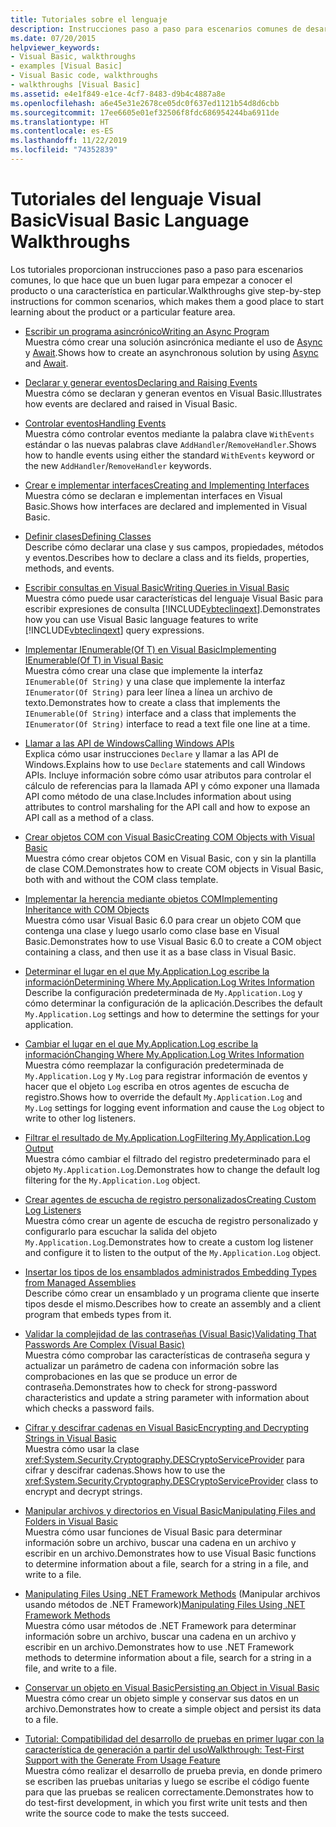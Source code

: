```yaml
---
title: Tutoriales sobre el lenguaje
description: Instrucciones paso a paso para escenarios comunes de desarrollo en Visual Basic
ms.date: 07/20/2015
helpviewer_keywords:
- Visual Basic, walkthroughs
- examples [Visual Basic]
- Visual Basic code, walkthroughs
- walkthroughs [Visual Basic]
ms.assetid: e4e1f849-e1ce-4cf7-8483-d9b4c4887a8e
ms.openlocfilehash: a6e45e31e2678ce05dc0f637ed1121b54d8d6cbb
ms.sourcegitcommit: 17ee6605e01ef32506f8fdc686954244ba6911de
ms.translationtype: HT
ms.contentlocale: es-ES
ms.lasthandoff: 11/22/2019
ms.locfileid: "74352839"
---
```

# <a name="visual-basic-language-walkthroughs"></a><span data-ttu-id="be42b-103">Tutoriales del lenguaje Visual Basic</span><span class="sxs-lookup"><span data-stu-id="be42b-103">Visual Basic Language Walkthroughs</span></span>

<span data-ttu-id="be42b-104">Los tutoriales proporcionan instrucciones paso a paso para escenarios comunes, lo que hace que un buen lugar para empezar a conocer el producto o una característica en particular.</span><span class="sxs-lookup"><span data-stu-id="be42b-104">Walkthroughs give step-by-step instructions for common scenarios, which makes them a good place to start learning about the product or a particular feature area.</span></span>

- [<span data-ttu-id="be42b-105">Escribir un programa asincrónico</span><span class="sxs-lookup"><span data-stu-id="be42b-105">Writing an Async Program</span></span>](./programming-guide/concepts/async/walkthrough-accessing-the-web-by-using-async-and-await.md)  
 <span data-ttu-id="be42b-106">Muestra cómo crear una solución asincrónica mediante el uso de [Async](language-reference/modifiers/async.md) y [Await](language-reference/operators/await-operator.md).</span><span class="sxs-lookup"><span data-stu-id="be42b-106">Shows how to create an asynchronous solution by using [Async](language-reference/modifiers/async.md) and [Await](language-reference/operators/await-operator.md).</span></span>

- [<span data-ttu-id="be42b-107">Declarar y generar eventos</span><span class="sxs-lookup"><span data-stu-id="be42b-107">Declaring and Raising Events</span></span>](programming-guide/language-features/events/walkthrough-declaring-and-raising-events.md)  
 <span data-ttu-id="be42b-108">Muestra cómo se declaran y generan eventos en Visual Basic.</span><span class="sxs-lookup"><span data-stu-id="be42b-108">Illustrates how events are declared and raised in Visual Basic.</span></span>

- [<span data-ttu-id="be42b-109">Controlar eventos</span><span class="sxs-lookup"><span data-stu-id="be42b-109">Handling Events</span></span>](programming-guide/language-features/events/walkthrough-handling-events.md)  
 <span data-ttu-id="be42b-110">Muestra cómo controlar eventos mediante la palabra clave `WithEvents` estándar o las nuevas palabras clave `AddHandler`/`RemoveHandler`.</span><span class="sxs-lookup"><span data-stu-id="be42b-110">Shows how to handle events using either the standard `WithEvents` keyword or the new `AddHandler`/`RemoveHandler` keywords.</span></span>

- [<span data-ttu-id="be42b-111">Crear e implementar interfaces</span><span class="sxs-lookup"><span data-stu-id="be42b-111">Creating and Implementing Interfaces</span></span>](programming-guide/language-features/interfaces/walkthrough-creating-and-implementing-interfaces.md)  
 <span data-ttu-id="be42b-112">Muestra cómo se declaran e implementan interfaces en Visual Basic.</span><span class="sxs-lookup"><span data-stu-id="be42b-112">Shows how interfaces are declared and implemented in Visual Basic.</span></span>

- [<span data-ttu-id="be42b-113">Definir clases</span><span class="sxs-lookup"><span data-stu-id="be42b-113">Defining Classes</span></span>](programming-guide/language-features/objects-and-classes/walkthrough-defining-classes.md)  
 <span data-ttu-id="be42b-114">Describe cómo declarar una clase y sus campos, propiedades, métodos y eventos.</span><span class="sxs-lookup"><span data-stu-id="be42b-114">Describes how to declare a class and its fields, properties, methods, and events.</span></span>

- [<span data-ttu-id="be42b-115">Escribir consultas en Visual Basic</span><span class="sxs-lookup"><span data-stu-id="be42b-115">Writing Queries in Visual Basic</span></span>](programming-guide/concepts/linq/walkthrough-writing-queries.md)  
 <span data-ttu-id="be42b-116">Muestra cómo puede usar características del lenguaje Visual Basic para escribir expresiones de consulta [!INCLUDE[vbteclinqext](~/includes/vbteclinqext-md.md)].</span><span class="sxs-lookup"><span data-stu-id="be42b-116">Demonstrates how you can use Visual Basic language features to write [!INCLUDE[vbteclinqext](~/includes/vbteclinqext-md.md)] query expressions.</span></span>

- [<span data-ttu-id="be42b-117">Implementar IEnumerable(Of T) en Visual Basic</span><span class="sxs-lookup"><span data-stu-id="be42b-117">Implementing IEnumerable(Of T) in Visual Basic</span></span>](programming-guide/language-features/control-flow/walkthrough-implementing-ienumerable-of-t.md)  
 <span data-ttu-id="be42b-118">Muestra cómo crear una clase que implemente la interfaz `IEnumerable(Of String)` y una clase que implemente la interfaz `IEnumerator(Of String)` para leer línea a línea un archivo de texto.</span><span class="sxs-lookup"><span data-stu-id="be42b-118">Demonstrates how to create a class that implements the `IEnumerable(Of String)` interface and a class that implements the `IEnumerator(Of String)` interface to read a text file one line at a time.</span></span>

- [<span data-ttu-id="be42b-119">Llamar a las API de Windows</span><span class="sxs-lookup"><span data-stu-id="be42b-119">Calling Windows APIs</span></span>](programming-guide/com-interop/walkthrough-calling-windows-apis.md)  
 <span data-ttu-id="be42b-120">Explica cómo usar instrucciones `Declare` y llamar a las API de Windows.</span><span class="sxs-lookup"><span data-stu-id="be42b-120">Explains how to use `Declare` statements and call Windows APIs.</span></span> <span data-ttu-id="be42b-121">Incluye información sobre cómo usar atributos para controlar el cálculo de referencias para la llamada API y cómo exponer una llamada API como método de una clase.</span><span class="sxs-lookup"><span data-stu-id="be42b-121">Includes information about using attributes to control marshaling for the API call and how to expose an API call as a method of a class.</span></span>

- [<span data-ttu-id="be42b-122">Crear objetos COM con Visual Basic</span><span class="sxs-lookup"><span data-stu-id="be42b-122">Creating COM Objects with Visual Basic</span></span>](programming-guide/com-interop/walkthrough-creating-com-objects.md)  
 <span data-ttu-id="be42b-123">Muestra cómo crear objetos COM en Visual Basic, con y sin la plantilla de clase COM.</span><span class="sxs-lookup"><span data-stu-id="be42b-123">Demonstrates how to create COM objects in Visual Basic, both with and without the COM class template.</span></span>

- [<span data-ttu-id="be42b-124">Implementar la herencia mediante objetos COM</span><span class="sxs-lookup"><span data-stu-id="be42b-124">Implementing Inheritance with COM Objects</span></span>](programming-guide/com-interop/walkthrough-implementing-inheritance-with-com-objects.md)  
 <span data-ttu-id="be42b-125">Muestra cómo usar Visual Basic 6.0 para crear un objeto COM que contenga una clase y luego usarlo como clase base en Visual Basic.</span><span class="sxs-lookup"><span data-stu-id="be42b-125">Demonstrates how to use Visual Basic 6.0 to create a COM object containing a class, and then use it as a base class in Visual Basic.</span></span>

- [<span data-ttu-id="be42b-126">Determinar el lugar en el que My.Application.Log escribe la información</span><span class="sxs-lookup"><span data-stu-id="be42b-126">Determining Where My.Application.Log Writes Information</span></span>](developing-apps/programming/log-info/walkthrough-determining-where-my-application-log-writes-information.md)  
 <span data-ttu-id="be42b-127">Describe la configuración predeterminada de `My.Application.Log` y cómo determinar la configuración de la aplicación.</span><span class="sxs-lookup"><span data-stu-id="be42b-127">Describes the default `My.Application.Log` settings and how to determine the settings for your application.</span></span>

- [<span data-ttu-id="be42b-128">Cambiar el lugar en el que My.Application.Log escribe la información</span><span class="sxs-lookup"><span data-stu-id="be42b-128">Changing Where My.Application.Log Writes Information</span></span>](developing-apps/programming/log-info/walkthrough-changing-where-my-application-log-writes-information.md)  
 <span data-ttu-id="be42b-129">Muestra cómo reemplazar la configuración predeterminada de `My.Application.Log` y `My.Log` para registrar información de eventos y hacer que el objeto `Log` escriba en otros agentes de escucha de registro.</span><span class="sxs-lookup"><span data-stu-id="be42b-129">Shows how to override the default `My.Application.Log` and `My.Log` settings for logging event information and cause the `Log` object to write to other log listeners.</span></span>

- [<span data-ttu-id="be42b-130">Filtrar el resultado de My.Application.Log</span><span class="sxs-lookup"><span data-stu-id="be42b-130">Filtering My.Application.Log Output</span></span>](developing-apps/programming/log-info/walkthrough-filtering-my-application-log-output.md)  
 <span data-ttu-id="be42b-131">Muestra cómo cambiar el filtrado del registro predeterminado para el objeto `My.Application.Log`.</span><span class="sxs-lookup"><span data-stu-id="be42b-131">Demonstrates how to change the default log filtering for the `My.Application.Log` object.</span></span>

- [<span data-ttu-id="be42b-132">Crear agentes de escucha de registro personalizados</span><span class="sxs-lookup"><span data-stu-id="be42b-132">Creating Custom Log Listeners</span></span>](developing-apps/programming/log-info/walkthrough-creating-custom-log-listeners.md)  
 <span data-ttu-id="be42b-133">Muestra cómo crear un agente de escucha de registro personalizado y configurarlo para escuchar la salida del objeto `My.Application.Log`.</span><span class="sxs-lookup"><span data-stu-id="be42b-133">Demonstrates how to create a custom log listener and configure it to listen to the output of the `My.Application.Log` object.</span></span>

- [<span data-ttu-id="be42b-134">Insertar los tipos de los ensamblados administrados </span><span class="sxs-lookup"><span data-stu-id="be42b-134">Embedding Types from Managed Assemblies</span></span>](../standard/assembly/embed-types-visual-studio.md)  
 <span data-ttu-id="be42b-135">Describe cómo crear un ensamblado y un programa cliente que inserte tipos desde el mismo.</span><span class="sxs-lookup"><span data-stu-id="be42b-135">Describes how to create an assembly and a client program that embeds types from it.</span></span>

- [<span data-ttu-id="be42b-136">Validar la complejidad de las contraseñas (Visual Basic)</span><span class="sxs-lookup"><span data-stu-id="be42b-136">Validating That Passwords Are Complex (Visual Basic)</span></span>](programming-guide/language-features/strings/walkthrough-validating-that-passwords-are-complex.md)  
 <span data-ttu-id="be42b-137">Muestra cómo comprobar las características de contraseña segura y actualizar un parámetro de cadena con información sobre las comprobaciones en las que se produce un error de contraseña.</span><span class="sxs-lookup"><span data-stu-id="be42b-137">Demonstrates how to check for strong-password characteristics and update a string parameter with information about which checks a password fails.</span></span>

- [<span data-ttu-id="be42b-138">Cifrar y descifrar cadenas en Visual Basic</span><span class="sxs-lookup"><span data-stu-id="be42b-138">Encrypting and Decrypting Strings in Visual Basic</span></span>](programming-guide/language-features/strings/walkthrough-encrypting-and-decrypting-strings.md)  
 <span data-ttu-id="be42b-139">Muestra cómo usar la clase <xref:System.Security.Cryptography.DESCryptoServiceProvider> para cifrar y descifrar cadenas.</span><span class="sxs-lookup"><span data-stu-id="be42b-139">Shows how to use the <xref:System.Security.Cryptography.DESCryptoServiceProvider> class to encrypt and decrypt strings.</span></span>

- [<span data-ttu-id="be42b-140">Manipular archivos y directorios en Visual Basic</span><span class="sxs-lookup"><span data-stu-id="be42b-140">Manipulating Files and Folders in Visual Basic</span></span>](developing-apps/programming/drives-directories-files/walkthrough-manipulating-files-and-directories.md)  
 <span data-ttu-id="be42b-141">Muestra cómo usar funciones de Visual Basic para determinar información sobre un archivo, buscar una cadena en un archivo y escribir en un archivo.</span><span class="sxs-lookup"><span data-stu-id="be42b-141">Demonstrates how to use Visual Basic functions to determine information about a file, search for a string in a file, and write to a file.</span></span>

- <span data-ttu-id="be42b-142">[Manipulating Files Using .NET Framework Methods](developing-apps/programming/drives-directories-files/walkthrough-manipulating-files-by-using-net-framework-methods.md) (Manipular archivos usando métodos de .NET Framework)</span><span class="sxs-lookup"><span data-stu-id="be42b-142">[Manipulating Files Using .NET Framework Methods](developing-apps/programming/drives-directories-files/walkthrough-manipulating-files-by-using-net-framework-methods.md)</span></span>  
 <span data-ttu-id="be42b-143">Muestra cómo usar métodos de .NET Framework para determinar información sobre un archivo, buscar una cadena en un archivo y escribir en un archivo.</span><span class="sxs-lookup"><span data-stu-id="be42b-143">Demonstrates how to use .NET Framework methods to determine information about a file, search for a string in a file, and write to a file.</span></span>

- [<span data-ttu-id="be42b-144">Conservar un objeto en Visual Basic</span><span class="sxs-lookup"><span data-stu-id="be42b-144">Persisting an Object in Visual Basic</span></span>](programming-guide/concepts/serialization/walkthrough-persisting-an-object-in-visual-studio.md)  
 <span data-ttu-id="be42b-145">Muestra cómo crear un objeto simple y conservar sus datos en un archivo.</span><span class="sxs-lookup"><span data-stu-id="be42b-145">Demonstrates how to create a simple object and persist its data to a file.</span></span>

- [<span data-ttu-id="be42b-146">Tutorial: Compatibilidad del desarrollo de pruebas en primer lugar con la característica de generación a partir del uso</span><span class="sxs-lookup"><span data-stu-id="be42b-146">Walkthrough: Test-First Support with the Generate From Usage Feature</span></span>](/visualstudio/ide/walkthrough-test-first-support-with-the-generate-from-usage-feature)  
 <span data-ttu-id="be42b-147">Muestra cómo realizar el desarrollo de prueba previa, en donde primero se escriben las pruebas unitarias y luego se escribe el código fuente para que las pruebas se realicen correctamente.</span><span class="sxs-lookup"><span data-stu-id="be42b-147">Demonstrates how to do test-first development, in which you first write unit tests and then write the source code to make the tests succeed.</span></span>
